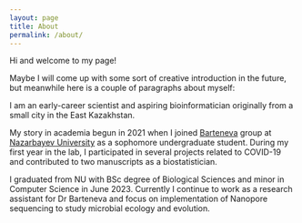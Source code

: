 ```yaml
---
layout: page
title: About
permalink: /about/
---
```


Hi and welcome to my page!

Maybe I will come up with some sort of creative introduction in the future, but meanwhile here is a couple of paragraphs about myself:

I am an early-career scientist and aspiring bioinformatician originally from a small city in the East Kazakhstan. 

My story in academia begun in 2021 when I joined [Barteneva](https://scholar.google.com/citations?user=85AUlREAAAAJ&hl=en) group at [Nazarbayev University](https://nu.edu.kz) as a sophomore undergraduate student. During my first year in the lab, I participated in several projects related to COVID-19 and contributed to two manuscripts as a biostatistician.

I graduated from NU with BSc degree of Biological Sciences and minor in Computer Science in June 2023. Currently I continue to work as a research assistant for Dr Barteneva and focus on implementation of Nanopore sequencing to study microbial ecology and evolution.



